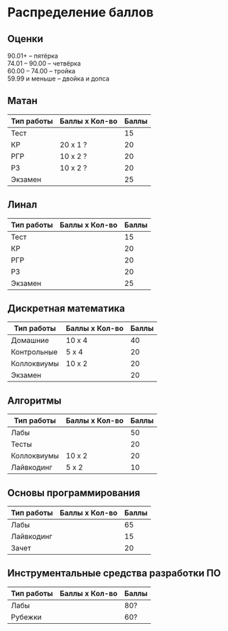 # Распределение баллов

## Оценки
90.01+ – пятёрка <br />
74.01 – 90.00 – четвёрка <br />
60.00 – 74.00 – тройка <br />
59.99 и меньше – двойка и допса <br />

## Матан
| Тип работы | Баллы x Кол-во | Баллы |
|------------|----------------|-------|
| Тест       |                |   15  |
| КР         | 20 x 1 ?       |   20  |
| РГР        | 10 x 2 ?       |   20  |
| РЗ         | 10 x 2 ?       |   20  |
| Экзамен    |                |   25  |

## Линал
| Тип работы | Баллы x Кол-во | Баллы |
|------------|----------------|-------|
| Тест       |                |   15  |
| КР         |                |   20  |
| РГР        |                |   20  |
| РЗ         |                |   20  |
| Экзамен    |                |   25  |

## Дискретная математика
| Тип работы  | Баллы x Кол-во | Баллы |
|-------------|----------------|-------|
| Домашние    | 10 x 4         | 40    |
| Контрольные | 5 x 4          |   20  |
| Коллоквиумы | 10 x 2         |   20  |
| Экзамен     |                | 20    |

## Алгоритмы
| Тип работы  | Баллы x Кол-во | Баллы |
|-------------|----------------|-------|
| Лабы        |                |   50  |
| Тесты       |                |   20  |
| Коллоквиумы | 10 x 2         |   20  |
| Лайвкодинг  | 5 x 2          |   10  |

## Основы программирования
| Тип работы | Баллы x Кол-во | Баллы |
|------------|----------------|-------|
| Лабы       |                |   65  |
| Лайвкодинг |                |   15  |
| Зачет      |                |   20  |

## Инструментальные средства разработки ПО
| Тип работы | Баллы x Кол-во | Баллы |
|------------|----------------|-------|
| Лабы       |                |  80?  |
| Рубежки    |                |  60?  |
